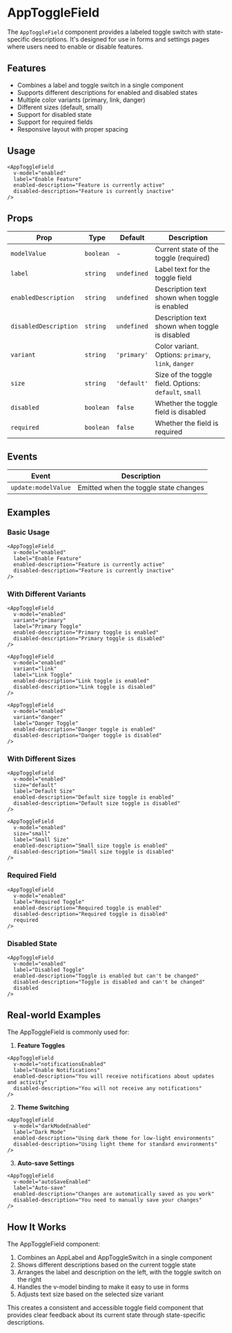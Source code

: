 # AppToggleField

The `AppToggleField` component provides a labeled toggle switch with state-specific descriptions. It's designed for use in forms and settings pages where users need to enable or disable features.

## Features

- Combines a label and toggle switch in a single component
- Supports different descriptions for enabled and disabled states
- Multiple color variants (primary, link, danger)
- Different sizes (default, small)
- Support for disabled state
- Support for required fields
- Responsive layout with proper spacing

## Usage

```vue
<AppToggleField
  v-model="enabled"
  label="Enable Feature"
  enabled-description="Feature is currently active"
  disabled-description="Feature is currently inactive"
/>
```

## Props

| Prop                  | Type      | Default     | Description                                           |
| --------------------- | --------- | ----------- | ----------------------------------------------------- |
| `modelValue`          | `boolean` | -           | Current state of the toggle (required)                |
| `label`               | `string`  | `undefined` | Label text for the toggle field                       |
| `enabledDescription`  | `string`  | `undefined` | Description text shown when toggle is enabled         |
| `disabledDescription` | `string`  | `undefined` | Description text shown when toggle is disabled        |
| `variant`             | `string`  | `'primary'` | Color variant. Options: `primary`, `link`, `danger`   |
| `size`                | `string`  | `'default'` | Size of the toggle field. Options: `default`, `small` |
| `disabled`            | `boolean` | `false`     | Whether the toggle field is disabled                  |
| `required`            | `boolean` | `false`     | Whether the field is required                         |

## Events

| Event               | Description                           |
| ------------------- | ------------------------------------- |
| `update:modelValue` | Emitted when the toggle state changes |

## Examples

### Basic Usage

```vue
<AppToggleField
  v-model="enabled"
  label="Enable Feature"
  enabled-description="Feature is currently active"
  disabled-description="Feature is currently inactive"
/>
```

### With Different Variants

```vue
<AppToggleField
  v-model="enabled"
  variant="primary"
  label="Primary Toggle"
  enabled-description="Primary toggle is enabled"
  disabled-description="Primary toggle is disabled"
/>

<AppToggleField
  v-model="enabled"
  variant="link"
  label="Link Toggle"
  enabled-description="Link toggle is enabled"
  disabled-description="Link toggle is disabled"
/>

<AppToggleField
  v-model="enabled"
  variant="danger"
  label="Danger Toggle"
  enabled-description="Danger toggle is enabled"
  disabled-description="Danger toggle is disabled"
/>
```

### With Different Sizes

```vue
<AppToggleField
  v-model="enabled"
  size="default"
  label="Default Size"
  enabled-description="Default size toggle is enabled"
  disabled-description="Default size toggle is disabled"
/>

<AppToggleField
  v-model="enabled"
  size="small"
  label="Small Size"
  enabled-description="Small size toggle is enabled"
  disabled-description="Small size toggle is disabled"
/>
```

### Required Field

```vue
<AppToggleField
  v-model="enabled"
  label="Required Toggle"
  enabled-description="Required toggle is enabled"
  disabled-description="Required toggle is disabled"
  required
/>
```

### Disabled State

```vue
<AppToggleField
  v-model="enabled"
  label="Disabled Toggle"
  enabled-description="Toggle is enabled but can't be changed"
  disabled-description="Toggle is disabled and can't be changed"
  disabled
/>
```

## Real-world Examples

The AppToggleField is commonly used for:

1. **Feature Toggles**

```vue
<AppToggleField
  v-model="notificationsEnabled"
  label="Enable Notifications"
  enabled-description="You will receive notifications about updates and activity"
  disabled-description="You will not receive any notifications"
/>
```

2. **Theme Switching**

```vue
<AppToggleField
  v-model="darkModeEnabled"
  label="Dark Mode"
  enabled-description="Using dark theme for low-light environments"
  disabled-description="Using light theme for standard environments"
/>
```

3. **Auto-save Settings**

```vue
<AppToggleField
  v-model="autoSaveEnabled"
  label="Auto-save"
  enabled-description="Changes are automatically saved as you work"
  disabled-description="You need to manually save your changes"
/>
```

## How It Works

The AppToggleField component:

1. Combines an AppLabel and AppToggleSwitch in a single component
2. Shows different descriptions based on the current toggle state
3. Arranges the label and description on the left, with the toggle switch on the right
4. Handles the v-model binding to make it easy to use in forms
5. Adjusts text size based on the selected size variant

This creates a consistent and accessible toggle field component that provides clear feedback about its current state through state-specific descriptions.
